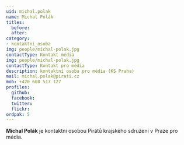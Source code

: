 ```yaml
---
uid: michal.polak
name: Michal Polák
titles:
  before: 
  after:
category: 
- kontaktni_osoba
img: people/michal-polak.jpg
contactType: Kontakt média
img: people/michal-polak.jpg
contactType: Kontakt pro média
description: kontaktní osoba pro média (KS Praha)
mail: michal.polak@pirati.cz
mob: +420 608 517 127
profiles:
  github:       
  facebook: 
  twitter: 		  
  flickr:		  
ordpak: 5
---
```


**Michal Polák** je kontaktní osobou Pirátů krajského sdružení v Praze pro média.




